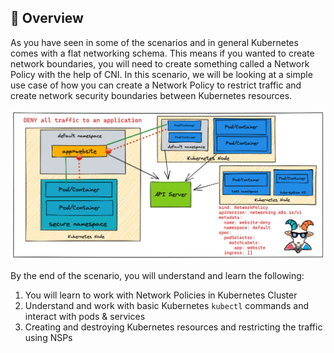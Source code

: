 ## 🙌 Overview

As you have seen in some of the scenarios and in general Kubernetes comes with a flat networking schema. This means if you wanted to create network boundaries, you will need to create something called a Network Policy with the help of CNI. In this scenario, we will be looking at a simple use case of how you can create a Network Policy to restrict traffic and create network security boundaries between Kubernetes resources.

![](./scenario-20.png)

By the end of the scenario, you will understand and learn the following:

1. You will learn to work with Network Policies in Kubernetes Cluster
2. Understand and work with basic Kubernetes `kubectl` commands and interact with pods & services
3. Creating and destroying Kubernetes resources and restricting the traffic using NSPs 

